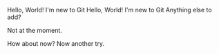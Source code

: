 Hello, World! I'm new to Git
Hello, World! I'm new to Git
Anything else to add?

Not at the moment.

How about now?
Now another try.